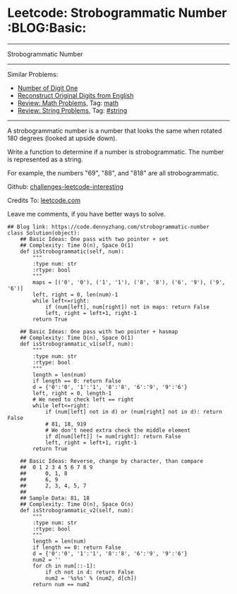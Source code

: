 # Leetcode: Strobogrammatic Number     :BLOG:Basic:


---

Strobogrammatic Number  

---

Similar Problems:  
-   [Number of Digit One](https://code.dennyzhang.com/number-of-digit-one)
-   [Reconstruct Original Digits from English](https://code.dennyzhang.com/reconstruct-original-digits-from-english)
-   [Review: Math Problems,](https://code.dennyzhang.com/review-math) Tag: [math](https://code.dennyzhang.com/tag/math)
-   [Review: String Problems](https://code.dennyzhang.com/review-string), Tag: [#string](https://code.dennyzhang.com/tag/string)

---

A strobogrammatic number is a number that looks the same when rotated 180 degrees (looked at upside down).  

Write a function to determine if a number is strobogrammatic. The number is represented as a string.  

For example, the numbers "69", "88", and "818" are all strobogrammatic.  

Github: [challenges-leetcode-interesting](https://github.com/DennyZhang/challenges-leetcode-interesting/tree/master/strobogrammatic-number)  

Credits To: [leetcode.com](https://leetcode.com/problems/strobogrammatic-number/description/)  

Leave me comments, if you have better ways to solve.  

    ## Blog link: https://code.dennyzhang.com/strobogrammatic-number
    class Solution(object):
        ## Basic Ideas: One pass with two pointer + set
        ## Complexity: Time O(n), Space O(1)
        def isStrobogrammatic(self, num):
            """
            :type num: str
            :rtype: bool
            """
            maps = [('0', '0'), ('1', '1'), ('8', '8'), ('6', '9'), ('9', '6')]
            left, right = 0, len(num)-1
            while left<=right:
                if (num[left], num[right]) not in maps: return False
                left, right = left+1, right-1
            return True
    
        ## Basic Ideas: One pass with two pointer + hasmap
        ## Complexity: Time O(n), Space O(1)
        def isStrobogrammatic_v1(self, num):
            """
            :type num: str
            :rtype: bool
            """
            length = len(num)
            if length == 0: return False
            d = {'0':'0', '1':'1', '8':'8', '6':'9', '9':'6'}
            left, right = 0, length-1
            # We need to check left == right
            while left<=right:
                if (num[left] not in d) or (num[right] not in d): return False
                # 81, 18, 919
                # We don't need extra check the middle element
                if d[num[left]] != num[right]: return False
                left, right = left+1, right-1
            return True
    
        ## Basic Ideas: Reverse, change by character, than compare
        ##  0 1 2 3 4 5 6 7 8 9
        ##      0, 1, 8
        ##      6, 9
        ##      2, 3, 4, 5, 7
        ##
        ## Sample Data: 81, 18
        ## Complexity: Time O(n), Space O(n)
        def isStrobogrammatic_v2(self, num):
            """
            :type num: str
            :rtype: bool
            """
            length = len(num)
            if length == 0: return False
            d = {'0':'0', '1':'1', '8':'8', '6':'9', '9':'6'}
            num2 = ''
            for ch in num[::-1]:
                if ch not in d: return False
                num2 = '%s%s' % (num2, d[ch])
            return num == num2